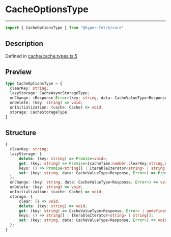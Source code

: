 

# CacheOptionsType

<div class="api-docs__separator" data-reactroot="">

---

</div><div class="api-docs__import" data-reactroot="">

```ts
import { CacheOptionsType } from "@hyper-fetch/core"
```

</div><div class="api-docs__section">

## Description

</div><div class="api-docs__description"><span class="api-docs__do-not-parse">



</span></div><p class="api-docs__definition">

Defined in [cache/cache.types.ts:5](https://github.com/BetterTyped/hyper-fetch/blob/6c3eaa91/packages/core/src/cache/cache.types.ts#L5)

</p><div class="api-docs__section">

## Preview

</div><div class="api-docs__preview type">

```ts
type CacheOptionsType = {
  clearKey: string; 
  lazyStorage: CacheAsyncStorageType; 
  onChange: <Response,Error>(key: string, data: CacheValueType<Response, Error>) => void; 
  onDelete: (key: string) => void; 
  onInitialization: (cache: Cache) => void; 
  storage: CacheStorageType; 
}
```

</div><div class="api-docs__section">

## Structure

</div><div class="api-docs__returns">

```ts
{
  clearKey: string;
  lazyStorage: {
      delete: (key: string) => Promise<void>;
      get: (key: string) => Promise<{cacheTime:number,clearKey:string,data:[\GenericDataType\ | \null\, \GenericErrorType\ | \null\, \number\ | \null\],details:{isCanceled:boolean,isFailed:boolean,isOffline:boolean,retries:number,timestamp:number}} | undefined>;
      keys: () => Promise<string[] | IterableIterator<string> | string[]>;
      set: (key: string, data: CacheValueType<Response, Error>) => Promise<void>;
  };
  onChange: (key: string, data: CacheValueType<Response, Error>) => void;
  onDelete: (key: string) => void;
  onInitialization: (cache: Cache) => void;
  storage: {
      clear: () => void;
      delete: (key: string) => void;
      get: (key: string) => CacheValueType<Response, Error> | undefined;
      keys: () => string[] | IterableIterator<string> | string[];
      set: (key: string, data: CacheValueType<Response, Error>) => void;
  };
}
```

</div>
